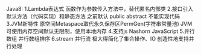 Java8:
1.Lambda表达式
函数作为参数传入方法中，替代匿名内部类
2.接口引入默认方法（代码实现）和静态方法
之前默认 public abstract 不能实现代码
3.JVM新特性
    原空间Metaspace取代永久保存区PermGen(字符串常量池)
    JVM可使用内存空间默认无限制，使用本地内存
4.支持js Nashorn JavaScript
5.并行数组
并行数组排序
6.stream   并行流
极大得简化了集合操作、IO
创造性地支持并行处理


